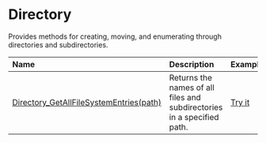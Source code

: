 # Directory

Provides methods for creating, moving, and enumerating through directories and subdirectories.

| Name | Description | Example |
| :--- | :---------- | :------ |
| [Directory_GetAllFileSystemEntries(path)](/directory-get-all-file-system-entries) | Returns the names of all files and subdirectories in a specified path. | [Try it]()|
